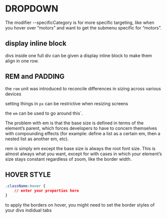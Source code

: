 # DROPDOWN

The modifier --specificCategory is for more specific targeting, like when you hover over “motors” and want to get the submenu specific for “motors”.

## display inline block

divs inside one full div can be given a display inline block to make them align in one row.

## REM and PADDING

the `rem` unit was introduced to reconcile differences in sizing across various devices

setting things in `px` can be restrictive when resizing  screens

the `em` can be used to go around this`.

The problem with em is that the base size is defined in terms of the element’s parent, which forces developers to have to concern themselves with compounding effects (for example: define a list as a certain em, then a nested list as another em, etc). 

rem is simply em except the base size is always the root font size. This is almost always what you want, except for with cases in which your element’s size stays constant regardless of zoom, like the border width.

## HOVER STYLE

```css
.className:hover {
    // enter your properties here
}
```

to apply the borders on hover, you might need to set the border styles of your divs indidual tabs